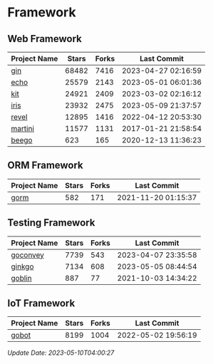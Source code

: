 # Framework

## Web Framework
| Project Name | Stars | Forks | Last Commit |
| ------------ | ----- | ----- | ----------- |
| [gin](https://github.com/gin-gonic/gin) | 68482 | 7416 | 2023-04-27 02:16:59 |
| [echo](https://github.com/labstack/echo) | 25579 | 2143 | 2023-05-01 06:01:36 |
| [kit](https://github.com/go-kit/kit) | 24921 | 2409 | 2023-03-02 02:16:12 |
| [iris](https://github.com/kataras/iris) | 23932 | 2475 | 2023-05-09 21:37:57 |
| [revel](https://github.com/revel/revel) | 12895 | 1416 | 2022-04-12 20:53:30 |
| [martini](https://github.com/go-martini/martini) | 11577 | 1131 | 2017-01-21 21:58:54 |
| [beego](https://github.com/astaxie/beego) | 623 | 165 | 2020-12-13 11:36:23 |

## ORM Framework
| Project Name | Stars | Forks | Last Commit |
| ------------ | ----- | ----- | ----------- |
| [gorm](https://github.com/jinzhu/gorm) | 582 | 171 | 2021-11-20 01:15:37 |

## Testing Framework
| Project Name | Stars | Forks | Last Commit |
| ------------ | ----- | ----- | ----------- |
| [goconvey](https://github.com/smartystreets/goconvey) | 7739 | 543 | 2023-04-07 23:35:58 |
| [ginkgo](https://github.com/onsi/ginkgo) | 7134 | 608 | 2023-05-05 08:44:54 |
| [goblin](https://github.com/franela/goblin) | 887 | 77 | 2021-10-03 14:34:22 |

## IoT Framework
| Project Name | Stars | Forks | Last Commit |
| ------------ | ----- | ----- | ----------- |
| [gobot](https://github.com/hybridgroup/gobot) | 8199 | 1004 | 2022-05-02 19:56:19 |

*Update Date: 2023-05-10T04:00:27*